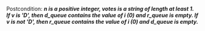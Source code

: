 Postcondition: ***n is a positive integer, votes is a string of length at least 1. If v is 'D', then d_queue contains the value of i (0) and r_queue is empty. If v is not 'D', then r_queue contains the value of i (0) and d_queue is empty.***